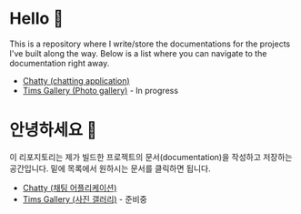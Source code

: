 # Hello 👋

This is a repository where I write/store the documentations for the projects I've built along the way. Below is a list where you can navigate to the documentation right away.

- [Chatty (chatting application)](https://github.com/hampak/project-documentation/blob/main/chatty/documentation-en.md)
- [Tims Gallery (Photo gallery)](https://github.com/hampak/project-documentation/blob/main/tims-gallery/documentation-en.md) - In progress


# 안녕하세요 👋

이 리포지토리는 제가 빌드한 프로젝트의 문서(documentation)을 작성하고 저장하는 공간입니다. 밑에 목록에서 원하시는 문서를 클릭하면 됩니다.

- [Chatty (채팅 어플리케이션)](https://github.com/hampak/project-documentation/blob/main/chatty/documentation-kor.md)
- [Tims Gallery (사진 갤러리)]() - 준비중
